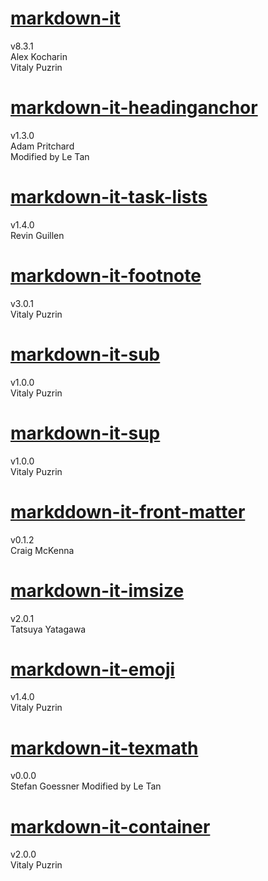 # [markdown-it](https://github.com/markdown-it/markdown-it)
v8.3.1  
Alex Kocharin  
Vitaly Puzrin

# [markdown-it-headinganchor](https://github.com/adam-p/markdown-it-headinganchor)
v1.3.0  
Adam Pritchard  
Modified by Le Tan

# [markdown-it-task-lists](https://github.com/revin/markdown-it-task-lists)
v1.4.0  
Revin Guillen

# [markdown-it-footnote](https://github.com/markdown-it/markdown-it-footnote)
v3.0.1  
Vitaly Puzrin

# [markdown-it-sub](https://github.com/markdown-it/markdown-it-sub)
v1.0.0  
Vitaly Puzrin

# [markdown-it-sup](https://github.com/markdown-it/markdown-it-sup)
v1.0.0  
Vitaly Puzrin

# [markddown-it-front-matter](https://github.com/craigdmckenna/markdown-it-front-matter)
v0.1.2  
Craig McKenna

# [markdown-it-imsize](https://github.com/tatsy/markdown-it-imsize)
v2.0.1  
Tatsuya Yatagawa

# [markdown-it-emoji](https://github.com/markdown-it/markdown-it-emoji)
v1.4.0  
Vitaly Puzrin

# [markdown-it-texmath](https://github.com/goessner/markdown-it-texmath)
v0.0.0  
Stefan Goessner
Modified by Le Tan

# [markdown-it-container](https://github.com/markdown-it/markdown-it-container)
v2.0.0  
Vitaly Puzrin